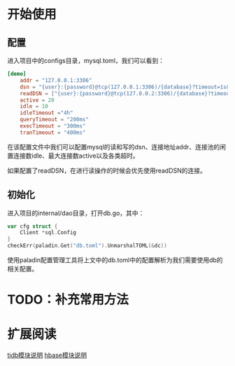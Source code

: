 # 开始使用

## 配置

进入项目中的configs目录，mysql.toml，我们可以看到：

```toml
[demo]
	addr = "127.0.0.1:3306"
	dsn = "{user}:{password}@tcp(127.0.0.1:3306)/{database}?timeout=1s&readTimeout=1s&writeTimeout=1s&parseTime=true&loc=Local&charset=utf8mb4,utf8"
	readDSN = ["{user}:{password}@tcp(127.0.0.2:3306)/{database}?timeout=1s&readTimeout=1s&writeTimeout=1s&parseTime=true&loc=Local&charset=utf8mb4,utf8","{user}:{password}@tcp(127.0.0.3:3306)/{database}?timeout=1s&readTimeout=1s&writeTimeout=1s&parseTime=true&loc=Local&charset=utf8,utf8mb4"]
	active = 20
	idle = 10
	idleTimeout ="4h"
	queryTimeout = "200ms"
	execTimeout = "300ms"
	tranTimeout = "400ms"
```

在该配置文件中我们可以配置mysql的读和写的dsn、连接地址addr、连接池的闲置连接数idle、最大连接数active以及各类超时。

如果配置了readDSN，在进行读操作的时候会优先使用readDSN的连接。

## 初始化

进入项目的internal/dao目录，打开db.go，其中：

```go
var cfg struct {
    Client *sql.Config
}
checkErr(paladin.Get("db.toml").UnmarshalTOML(&dc))
```
使用paladin配置管理工具将上文中的db.toml中的配置解析为我们需要使用db的相关配置。

# TODO：补充常用方法

# 扩展阅读

[tidb模块说明](database-tidb.md)
[hbase模块说明](database-hbase.md)

